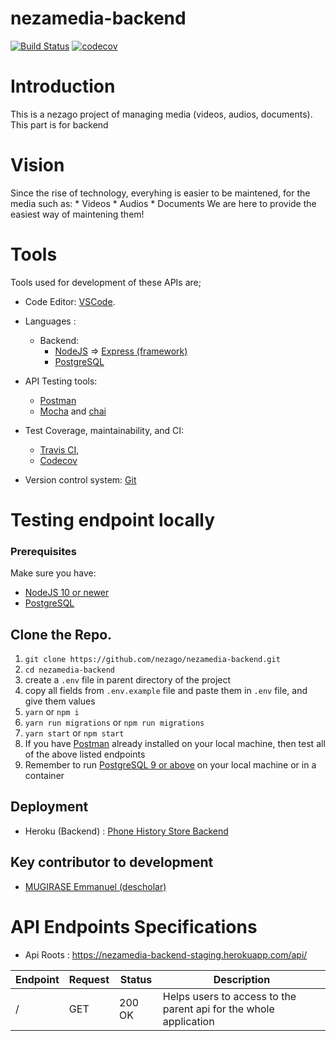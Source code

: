 # nezamedia-backend
[![Build Status](https://travis-ci.com/nezago/nezamedia-backend.svg?token=xYuqSZofX88oaDGxJwTY&branch=develop)](https://travis-ci.com/nezago/nezamedia-backend) [![codecov](https://codecov.io/gh/nezago/nezamedia-backend/branch/develop/graph/badge.svg?token=HIM9MFC4FE)](https://codecov.io/gh/nezago/nezamedia-backend)

# Introduction
This is a nezago project of managing media (videos, audios, documents). This part is for backend

# Vision
Since the rise of technology, everyhing is easier to be maintened, for the media such as:
    * Videos
    * Audios
    * Documents
We are here to provide the easiest way of maintening them!

# Tools

Tools used for development of these APIs are;
- Code Editor: [VSCode](https://code.visualstudio.com/).
- Languages :
    * Backend:
        * [NodeJS](https://nodejs.org/en/) => [Express (framework)](https://expressjs.com/)
        * [PostgreSQL](https://www.postgresql.org/)

- API Testing tools: 
    * [Postman](https://www.getpostman.com/)
    * [Mocha](https://mochajs.org/) and [chai](https://www.chaijs.com/)

* Test Coverage, maintainability, and CI:
    * [Travis CI](https://travis-ci.org/ "Continuous Integration (CI)"), 
    * [Codecov](https://codecov.io/ "Test Coverrage") 

* Version control system: [Git](https://git-scm.com/)

# Testing endpoint locally

### Prerequisites
Make sure you have:
- [NodeJS 10 or newer](https://nodejs.org/en/)
- [PostgreSQL](https://www.postgresql.org/)

Clone the Repo.
-------------
1. `git clone https://github.com/nezago/nezamedia-backend.git`
2. `cd nezamedia-backend`
3. create a `.env` file in parent directory of the project 
4. copy all fields from `.env.example` file and paste them in `.env` file, and give them values
5. `yarn` or `npm i`
5. `yarn run migrations` or `npm run migrations`
6. `yarn start` or `npm start`
7. If you have [Postman](https://www.getpostman.com/) already installed on your local machine, then test all of the above listed endpoints
8. Remember to run [PostgreSQL 9 or above](https://www.postgresql.org/) on your local machine or in a container
   
## Deployment
- Heroku (Backend) : [Phone History Store Backend](https://nezamedia-backend-staging.herokuapp.com)

## Key contributor to development
* [MUGIRASE Emmanuel (descholar)](https://github.com/descholar-ceo/)

# API Endpoints Specifications

- Api Roots : https://nezamedia-backend-staging.herokuapp.com/api/

| Endpoint | Request | Status | Description |
| --- | --- | --- | --- |
| / | GET | 200 OK | Helps users to access to the parent api for the whole application|
